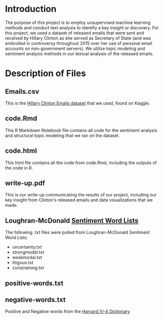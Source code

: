 
# Introduction
The purpose of this project is to employ unsupervised machine learning methods and conduct text analysis to identify a key insight or discovery. For this project, we used a dataset of released emails that were sent and received by Hillary Clinton as she served as Secretary of State (and was embroiled in controversy throughout 2015 over her use of personal email accounts on non-government servers). We utilize topic modeling and sentiment analysis methods in our textual analysis of the released emails. </body>

# Description of Files
## Emails.csv
This is the [Hillary Clinton Emails dataset](https://www.kaggle.com/kaggle/hillary-clinton-emails) that we used, found on Kaggle.  

## code.Rmd
This R Markdown Notebook file contains all code for the sentiment analysis and structural topic modeling that we ran on the dataset.

## code.html
This html file contains all the code from code.Rmd, including the outputs of the code in R.

## write-up.pdf
This is our write-up communicating the results of our project, including our key insight from Clinton's released emails and data visualizations that we made.

## Loughran-McDonald [Sentiment Word Lists](https://sraf.nd.edu/textual-analysis/resources/#LM%20Sentiment%20Word%20Lists) 
The following .txt files were pulled from Loughran-McDonald Sentiment Word Lists:
* uncertainty.txt
* strongmodal.txt
* weakmodal.txt
* litigous.txt
* constraining.txt


## positive-words.txt
## negative-words.txt
Positive and Negative words from the [Harvard IV-4 Dictionary](http://www.wjh.harvard.edu/~inquirer/homecat.htm)

